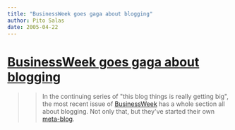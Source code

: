 ```yaml
---
title: "BusinessWeek goes gaga about blogging"
author: Pito Salas
date: 2005-04-22
---
```

# [BusinessWeek goes gaga about blogging](None)



>>

>> In the continuing series of "this blog things is really getting big", the
most recent issue of [BusinessWeek](<http://businessweek.com/>) has a whole
section all about blogging. Not only that, but they've started their own
[meta-blog](<http://www.businessweek.com/the_thread/blogspotting/>).


